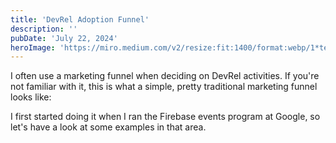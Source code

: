 ```yaml
---
title: 'DevRel Adoption Funnel'
description: ''
pubDate: 'July 22, 2024'
heroImage: 'https://miro.medium.com/v2/resize:fit:1400/format:webp/1*teIrX51jyNYyyCajHGYthA.png'
---
```


I often use a marketing funnel when deciding on DevRel activities. If you're not familiar with it, this is what a simple, pretty traditional marketing funnel looks like:


I first started doing it when I ran the Firebase events program at Google, so let's have a look at some examples in that area.
